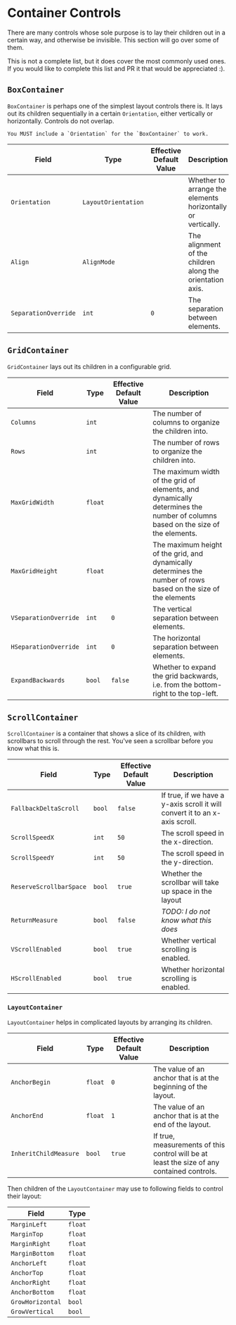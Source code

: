 # Container Controls

There are many controls whose sole purpose is to lay their children out in a certain way, and otherwise be invisible. This section will go over some of them.

This is not a complete list, but it does cover the most commonly used ones. If you would like to complete this list and PR it that would be appreciated :).

## `BoxContainer`

`BoxContainer` is perhaps one of the simplest layout controls there is. It lays out its children sequentially in a certain `Orientation`, either vertically or horizontally. Controls do not overlap.

```admonish warning
You MUST include a `Orientation` for the `BoxContainer` to work.
```

| Field                | Type                | Effective Default Value | Description                                                 |
| -------------------- | ------------------- | ----------------------- | ----------------------------------------------------------- |
| `Orientation`        | `LayoutOrientation` |                         | Whether to arrange the elements horizontally or vertically. |
| `Align`              | `AlignMode`         |                         | The alignment of the children along the orientation axis.   |
| `SeparationOverride` | `int`               | `0`                     | The separation between elements.                            |

## `GridContainer`

`GridContainer` lays out its children in a configurable grid.

| Field                 | Type    | Effective Default Value | Description                                                                                                                    |
| --------------------- | ------- | ----------------------- | ------------------------------------------------------------------------------------------------------------------------------ |
| `Columns`             | `int`   |                         | The number of columns to organize the children into.                                                                           |
| `Rows`                | `int`   |                         | The number of rows to organize the children into.                                                                              |
| `MaxGridWidth`        | `float` |                         | The maximum width of the grid of elements, and dynamically determines the number of columns based on the size of the elements. |
| `MaxGridHeight`       | `float` |                         | The maximum height of the grid, and dynamically determines the number of rows based on the size of the elements                |
| `VSeparationOverride` | `int`   | `0`                     | The vertical separation between elements.                                                                                      |
| `HSeparationOverride` | `int`   | `0`                     | The horizontal separation between elements.                                                                                    |
| `ExpandBackwards`     | `bool`  | `false`                 | Whether to expand the grid backwards, i.e. from the bottom-right to the top-left.                                              |

## `ScrollContainer`

`ScrollContainer` is a container that shows a slice of its children, with scrollbars to scroll through the rest. You've seen a scrollbar before you know what this is.

| Field                   | Type   | Effective Default Value | Description                                                                 |
| ----------------------- | ------ | ----------------------- | --------------------------------------------------------------------------- |
| `FallbackDeltaScroll`   | `bool` | `false`                 | If true, if we have a y-axis scroll it will convert it to an x-axis scroll. |
| `ScrollSpeedX`          | `int`  | `50`                    | The scroll speed in the x-direction.                                        |
| `ScrollSpeedY`          | `int`  | `50`                    | The scroll speed in the y-direction.                                        |
| `ReserveScrollbarSpace` | `bool` | `true`                  | Whether the scrollbar will take up space in the layout                      |
| `ReturnMeasure`         | `bool` | `false`                 | _TODO: I do not know what this does_                                              |
| `VScrollEnabled`        | `bool` | `true`                  | Whether vertical scrolling is enabled.                                      |
| `HScrollEnabled`        | `bool` | `true`                  | Whether horizontal scrolling is enabled.                                    |

### `LayoutContainer`

`LayoutContainer` helps in complicated layouts by arranging its children.

| Field                 | Type    | Effective Default Value | Description                                                                                |
| --------------------- | ------- | ----------------------- | ------------------------------------------------------------------------------------------ |
| `AnchorBegin`         | `float` | `0`                     | The value of an anchor that is at the beginning of the layout.                             |
| `AnchorEnd`           | `float` | `1`                     | The value of an anchor that is at the end of the layout.                                   |
| `InheritChildMeasure` | `bool`  | `true`                  | If true, measurements of this control will be at least the size of any contained controls. |

Then children of the `LayoutContainer` may use to following fields to control their layout:

| Field            | Type    |
| ---------------- | ------- |
| `MarginLeft`     | `float` |
| `MarginTop`      | `float` |
| `MarginRight`    | `float` |
| `MarginBottom`   | `float` |
| `AnchorLeft`     | `float` |
| `AnchorTop`      | `float` |
| `AnchorRight`    | `float` |
| `AnchorBottom`   | `float` |
| `GrowHorizontal` | `bool`  |
| `GrowVertical`   | `bool`  |
